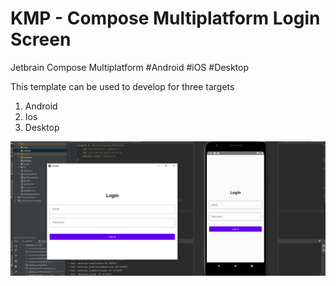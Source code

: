 # KMP - Compose Multiplatform Login Screen

Jetbrain Compose Multiplatform #Android #iOS #Desktop

This template can be used to develop for three targets
1. Android
2. Ios
3. Desktop

  <img src="KMM.png" >

